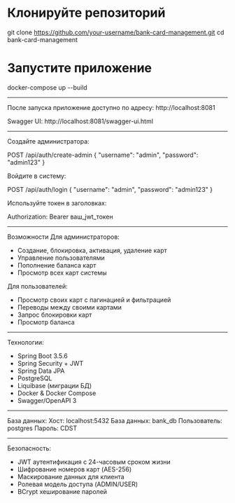 # Клонируйте репозиторий
git clone https://github.com/your-username/bank-card-management.git
cd bank-card-management

# Запустите приложение
docker-compose up --build

_________________________________________________________________________

После запуска приложение доступно по адресу: http://localhost:8081

Swagger UI: http://localhost:8081/swagger-ui.html

_________________________________________________________________________

Создайте администратора:

POST /api/auth/create-admin
{
  "username": "admin",
  "password": "admin123"
}


Войдите в систему:

POST /api/auth/login
{
  "username": "admin",
  "password": "admin123"
}

Используйте токен в заголовках:

Authorization: Bearer ваш_jwt_токен

_________________________________________________________________________

Возможности
Для администраторов:
- Создание, блокировка, активация, удаление карт
- Управление пользователями
- Пополнение баланса карт
- Просмотр всех карт системы

Для пользователей:
- Просмотр своих карт с пагинацией и фильтрацией
- Переводы между своими картами
- Запрос блокировки карт
- Просмотр баланса
_________________________________________________________________________

Технологии:

- Spring Boot 3.5.6
- Spring Security + JWT
- Spring Data JPA
- PostgreSQL
- Liquibase (миграции БД)
- Docker & Docker Compose
- Swagger/OpenAPI 3
_________________________________________________________________________

База данных:
Хост: localhost:5432
База данных: bank_db
Пользователь: postgres
Пароль: CDST
_________________________________________________________________________

Безопасность:
- JWT аутентификация с 24-часовым сроком жизни
- Шифрование номеров карт (AES-256)
- Маскирование данных для клиента
- Ролевая модель доступа (ADMIN/USER)
- BCrypt хеширование паролей
